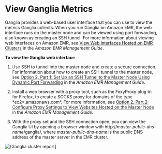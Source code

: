 # View Ganglia Metrics<a name="view_Ganglia"></a>

 Ganglia provides a web\-based user interface that you can use to view the metrics Ganglia collects\. When you run Ganglia on Amazon EMR, the web interface runs on the master node and can be viewed using port forwarding, also known as creating an SSH tunnel\. For more information about viewing web interfaces on Amazon EMR, see [View Web Interfaces Hosted on EMR Clusters](http://docs.aws.amazon.com/emr/latest/ManagementGuide/emr-web-interfaces.html) in the *Amazon EMR Management Guide*\.

**To view the Ganglia web interface**

1.  Use SSH to tunnel into the master node and create a secure connection\. For information about how to create an SSH tunnel to the master node, see [Option 2, Part 1: Set Up an SSH Tunnel to the Master Node Using Dynamic Port Forwarding](http://docs.aws.amazon.com/emr/latest/ManagementGuide/emr-ssh-tunnel.html) in the *Amazon EMR Management Guide*\.

1.  Install a web browser with a proxy tool, such as the FoxyProxy plug\-in for Firefox, to create a SOCKS proxy for domains of the type \*ec2\*\.amazonaws\.com\*\. For more information, see [Option 2, Part 2: Configure Proxy Settings to View Websites Hosted on the Master Node](http://docs.aws.amazon.com/emr/latest/ManagementGuide/emr-connect-master-node-proxy.html) in the *Amazon EMR Management Guide*\. 

1.  With the proxy set and the SSH connection open, you can view the Ganglia UI by opening a browser window with http://*master\-public\-dns\-name*/ganglia/, where *master\-public\-dns\-name* is the public DNS address of the master server in the EMR cluster\. 

![\[Ganglia cluster report\]](http://docs.aws.amazon.com/emr/latest/ReleaseGuide/images/ganglianew.png)